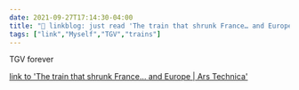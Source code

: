```yaml
---
date: 2021-09-27T17:14:30-04:00
title: "🔗 linkblog: just read 'The train that shrunk France… and Europe | Ars Technica'"
tags: ["link","Myself","TGV","trains"]
---
```

TGV forever
 
[link to 'The train that shrunk France… and Europe | Ars Technica'](https://arstechnica.com/cars/2021/09/the-train-that-shrunk-france-and-europe/)

